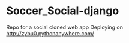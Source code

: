 # Soccer_Social-django
Repo for a social cloned web app
Deploying on http://zybu0.pythonanywhere.com/
